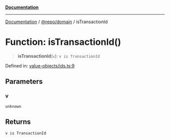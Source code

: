 [**Documentation**](../../../README.md)

***

[Documentation](../../../README.md) / [@repo/domain](../README.md) / isTransactionId

# Function: isTransactionId()

> **isTransactionId**(`v`): `v is TransactionId`

Defined in: [value-objects/ids.ts:9](https://github.com/o3osatoshi/experiment/blob/5bd7d1b2e07e346ab8abb44ddf7730e7fe84cf4f/packages/domain/src/value-objects/ids.ts#L9)

## Parameters

### v

`unknown`

## Returns

`v is TransactionId`
